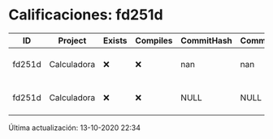 # Calificaciones: fd251d
|ID|Project|Exists|Compiles|CommitHash|CommitDate|CheckDate|Comments|
|-|-|-|-|-|-|-|-|
|fd251d|Calculadora|❌|❌|nan|nan|13-10-2020 09:27:45|No se encontró el archivo en PracticasComputacionI/Calculadora/Calculadora.cpp|
|fd251d|Calculadora|❌|❌|NULL|NULL|13-10-2020 22:34:34|No se encontró el archivo en PracticasComputacionI/Calculadora/Calculadora.cpp|

Última actualización: 13-10-2020 22:34
